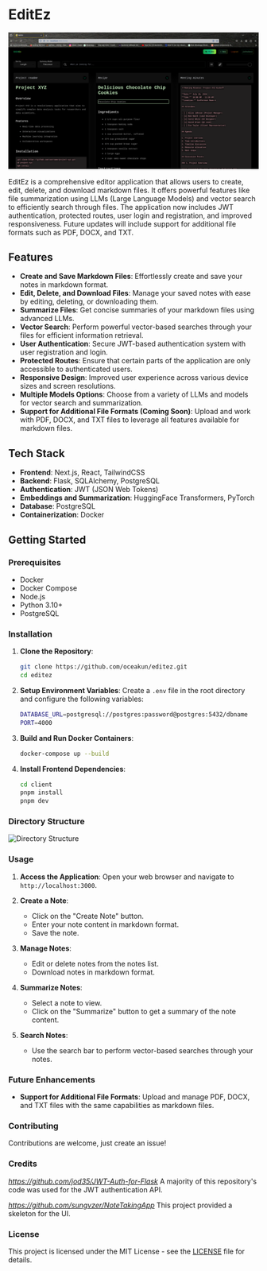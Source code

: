 # EditEz

![File container](./assets/my_files.png)

EditEz is a comprehensive editor application that allows users to create, edit, delete, and download markdown files. It offers powerful features like file summarization using LLMs (Large Language Models) and vector search to efficiently search through files. The application now includes JWT authentication, protected routes, user login and registration, and improved responsiveness. Future updates will include support for additional file formats such as PDF, DOCX, and TXT.


## Features

- **Create and Save Markdown Files**: Effortlessly create and save your notes in markdown format.
- **Edit, Delete, and Download Files**: Manage your saved notes with ease by editing, deleting, or downloading them.
- **Summarize Files**: Get concise summaries of your markdown files using advanced LLMs.
- **Vector Search**: Perform powerful vector-based searches through your files for efficient information retrieval.
- **User Authentication**: Secure JWT-based authentication system with user registration and login.
- **Protected Routes**: Ensure that certain parts of the application are only accessible to authenticated users.
- **Responsive Design**: Improved user experience across various device sizes and screen resolutions.
- **Multiple Models Options**: Choose from a variety of LLMs and models for vector search and summarization.
- **Support for Additional File Formats (Coming Soon)**: Upload and work with PDF, DOCX, and TXT files to leverage all features available for markdown files.

## Tech Stack

- **Frontend**: Next.js, React, TailwindCSS
- **Backend**: Flask, SQLAlchemy, PostgreSQL
- **Authentication**: JWT (JSON Web Tokens)
- **Embeddings and Summarization**: HuggingFace Transformers, PyTorch
- **Database**: PostgreSQL
- **Containerization**: Docker

## Getting Started

### Prerequisites

- Docker
- Docker Compose
- Node.js
- Python 3.10+
- PostgreSQL

### Installation

1. **Clone the Repository**:

   ```sh
   git clone https://github.com/oceakun/editez.git
   cd editez
    ```

2. **Setup Environment Variables**:
    Create a `.env` file in the root directory and configure the following variables:
    ```sh
    DATABASE_URL=postgresql://postgres:password@postgres:5432/dbname
    PORT=4000
    ```

3. **Build and Run Docker Containers**:
    ```sh
    docker-compose up --build
    ```

4. **Install Frontend Dependencies**:
    ```sh
    cd client
    pnpm install
    pnpm dev
    ```

### Directory Structure

![Directory Structure](./assets/directory-structure.png)


### Usage

1. **Access the Application**:
    Open your web browser and navigate to `http://localhost:3000`.

2. **Create a Note**:
    - Click on the "Create Note" button.
    - Enter your note content in markdown format.
    - Save the note.

3. **Manage Notes**:
    - Edit or delete notes from the notes list.
    - Download notes in markdown format.

4. **Summarize Notes**:
    - Select a note to view.
    - Click on the "Summarize" button to get a summary of the note content.

5. **Search Notes**:
    - Use the search bar to perform vector-based searches through your notes.

### Future Enhancements

- **Support for Additional File Formats**: Upload and manage PDF, DOCX, and TXT files with the same capabilities as markdown files.

### Contributing

Contributions are welcome, just create an issue!

### Credits
*https://github.com/jod35/JWT-Auth-for-Flask*
A majority of this repository's code was used for the JWT authentication API.

*https://github.com/sungvzer/NoteTakingApp*
This project provided a skeleton for the UI.

### License

This project is licensed under the MIT License - see the [LICENSE](LICENSE) file for details.